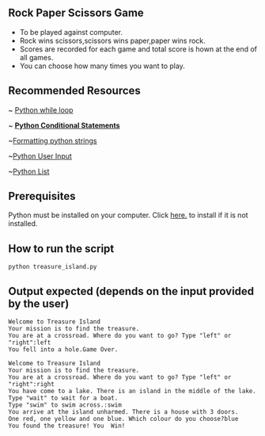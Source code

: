 ## Rock Paper Scissors Game

- To be played against computer.
- Rock wins scissors,scissors wins paper,paper wins rock.
- Scores are recorded for each game and total score is hown at the end of all games.
- You can choose how many times you want to play.


## Recommended Resources
~ [Python while loop](https://www.w3schools.com/python/python_while_loops.asp)

~ **[Python Conditional Statements](https://www.w3schools.com/python/python_conditions.asp)**

~[Formatting python strings](https://realpython.com/python-f-strings/)

~[Python User Input](https://www.w3schools.com/python/python_user_input.asp)

~[Python List](https://www.w3schools.com/python/python_lists.asp)

## Prerequisites

Python must be installed on your computer. Click [here.](https://www.python.org/downloads/) to install if it is not installed.

## How to run the script

`python treasure_island.py`
## Output expected (depends on the input provided by the user)
```
Welcome to Treasure Island
Your mission is to find the treasure.
You are at a crossroad. Where do you want to go? Type "left" or "right":left
You fell into a hole.Game Over.
```
```
Welcome to Treasure Island
Your mission is to find the treasure.
You are at a crossroad. Where do you want to go? Type "left" or "right":right
You have come to a lake. There is an island in the middle of the lake. Type "wait" to wait for a boat.
Type "swim" to swim across.:swim
You arrive at the island unharmed. There is a house with 3 doors.
One red, one yellow and one blue. Which colour do you choose?blue
You found the treasure! You  Win!
```
